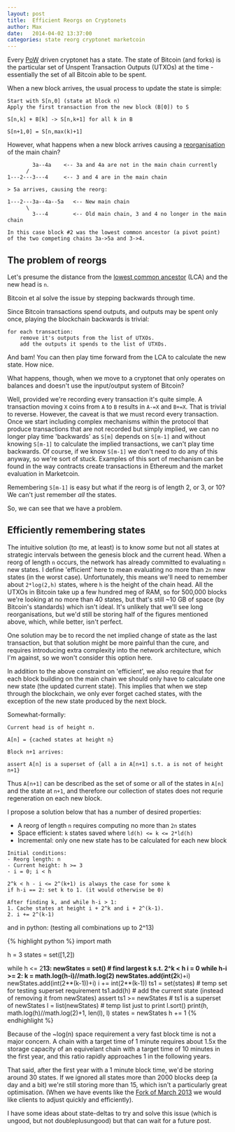 ```yaml
---
layout: post
title:  Efficient Reorgs on Cryptonets
author: Max
date:   2014-04-02 13:37:00
categories: state reorg cryptonet marketcoin
---
```


Every [PoW](https://xk.io/glos/pow) driven cryptonet has a state. The state of Bitcoin (and forks) is the particular
set of Unspent Transaction Outputs (UTXOs) at the time - essentially the set of all Bitcoin 
able to be spent.

When a new block arrives, the usual process to update the state is simple:

```
Start with S[n,0] (state at block n)
Apply the first transaction from the new block (B[0]) to S

S[n,k] + B[k] -> S[n,k+1] for all k in B

S[n+1,0] = S[n,max(k)+1]
```

However, what happens when a new block arrives causing a [reorganisation](https://xk.io/glos/reorg) of the main chain?

```
        3a--4a    <-- 3a and 4a are not in the main chain currently
      / 
1---2---3---4     <-- 3 and 4 are in the main chain

> 5a arrives, causing the reorg:

1---2---3a--4a--5a   <-- New main chain
      \
        3---4        <-- Old main chain, 3 and 4 no longer in the main chain
        
In this case block #2 was the lowest common ancestor (a pivot point)
of the two competing chains 3a->5a and 3->4.
```

## The problem of reorgs

Let's presume the distance from the [lowest common ancestor](https://xk.io/glos/lca) (LCA) and the new head is `n`.

Bitcoin et al solve the issue by stepping backwards through time.

Since Bitcoin transactions spend outputs, and outputs may be spent only once, playing the
blockchain backwards is trivial:

```
for each transaction:
	remove it's outputs from the list of UTXOs.
	add the outputs it spends to the list of UTXOs.
```

And bam! You can then play time forward from the LCA to calculate the new state. How nice.

What happens, though, when we move to a cryptonet that only operates on balances and doesn't
use the input/output system of Bitcoin?

Well, provided we're recording every transaction it's quite simple. A transaction moving
`X` coins from `A` to `B` results in `A-=X` and `B+=X`. That is trivial to reverse. However, the 
caveat is that we must record every transaction. Once we start including complex mechanisms
within the protocol that produce transactions that are not recorded but simply implied, we 
can no longer play time 'backwards' as `S[m]` depends on `S[m-1]` and without knowing `S[m-1]` to 
calculate the implied transactions, we can't play time backwards. Of course, if we know `S[m-1]` 
we don't need to do any of this anyway, so we're sort of stuck. 
Examples of this sort of mechanism can be found in the way contracts create
transactions in Ethereum and the market evaluation in Marketcoin.

Remembering `S[m-1]` is easy but what if the reorg is of length 2, or 3, or 10? We can't just
remember *all* the states.

So, we can see that we have a problem.

## Efficiently remembering states

The intuitive solution (to me, at least) is to know *some* but not all states at strategic
intervals between the genesis block and the current head. When a reorg of length `n` 
occurs, the network has already committed to evaluating `n` new states. I define 'efficient'
here to mean evaluating no more than `2n` new states (in the worst case). Unfortunately, 
this means we'll need to remember about `2*log(2,h)` states, where `h` is the height of the
chain head. All the UTXOs in Bitcoin take up a few hundred meg of RAM, so for 500,000 blocks
we're looking at no more than 40 states, but that's still ~10 GB of space (by Bitcoin's 
standards) which isn't ideal. It's unlikely that we'll see long reorganisations, but we'd still
be storing half of the figures mentioned above, which, while better, isn't perfect.

One solution may be to record the net implied change of state as the last transaction,
but that solution might be more painful than the cure, and requires introducing extra
complexity into the network architecture, which I'm against, so we won't consider
this option here.

In addition to the above constraint on 'efficient', we also require that for each block
building on the main chain we should only have to calculate one new state (the updated
current state). This implies that when we step through the blockchain, we only ever
forget cached states, with the exception of the new state produced by the next block.

Somewhat-formally:

```
Current head is of height n.

A[n] = {cached states at height n}

Block n+1 arrives:

assert A[n] is a superset of {all a in A[n+1] s.t. a is not of height n+1}
```

Thus `A[n+1]` can be described as the set of some or all of the states in `A[n]` and
the state at `n+1`, and therefore our collection of states does
not requrie regeneration on each new block.

I propose a solution below that has a number of desired properties:

* A reorg of length `n` requires computing no more than `2n` states
* Space efficient: `k` states saved where `ld(h) <= k <= 2*ld(h)`
* Incremental: only one new state has to be calculated for each new block


```
Initial conditions:
- Reorg length: n
- Current height: h >= 3
- i = 0; i < h

2^k < h - i <= 2^(k+1) is always the case for some k
if h-i == 2: set k to 1. (it would otherwise be 0)

After finding k, and while h-i > 1:
1. Cache states at height i + 2^k and i + 2^(k-1).
2. i += 2^(k-1)
```

and in python: (testing all combinations up to 2^13)

{% highlight python %}
import math

h = 3
states = set([1,2])

while h <= 2**13:
	newStates = set()
	# find largest k s.t. 2^k < h
	i = 0
	while h-i >= 2:
		k = math.log(h-i)//math.log(2)
		newStates.add(int(2**k)+i)
		newStates.add(int(2**(k-1))+i)
		i += int(2**(k-1))
	ts1 = set(states) # temp set for testing superset requirement
	ts1.add(h) # add the current state (instead of removing it from newStates)
	assert ts1 >= newStates # ts1 is a superset of newStates
	l = list(newStates) # temp list just to print
	l.sort()
	print(h, math.log(h)//math.log(2)+1, len(l), l)
	states = newStates
	h += 1
{% endhighlight %}

Because of the ~log(n) space requirement a very fast block time is not a major concern.
A chain with a target time of 1 minute requires about 1.5x the storage capacity of an
equivelant chain with a target time of 10 minutes in the first year, and this ratio
rapidly approaches 1 in the following years.

That said, after the first year with a 1 minute block time, we'd be storing around 30 states.
If we ignored all states more than 2000 blocks deep (a day and a bit) we're still storing more
than 15, which isn't a particularly great optimisation. (When we have events like the
[Fork of March 2013](https://bitcoin.org/en/alert/2013-03-11-chain-fork) we would like clients
to adjust quickly and efficiently).

I have some ideas about state-deltas to try and solve this issue (which is 
ungood, but not doubleplusungood) but that can wait for a future post.


